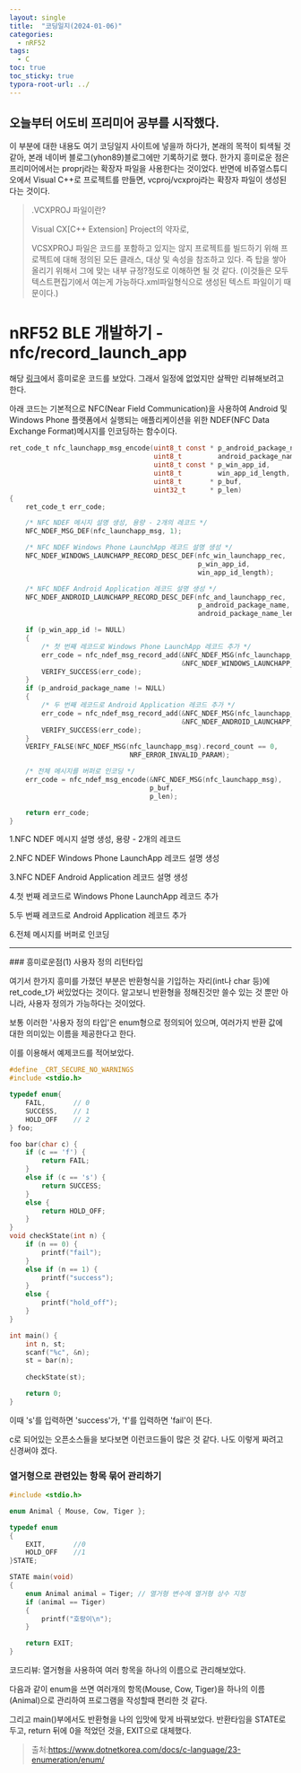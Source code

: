```yaml
---
layout: single
title:  "코딩일지(2024-01-06)"
categories: 
  - nRF52
tags:
  - C
toc: true
toc_sticky: true
typora-root-url: ../
---
```








## 오늘부터 어도비 프리미어 공부를 시작했다.

이 부분에 대한 내용도 여기 코딩일지 사이트에 넣을까 하다가, 본래의 목적이 퇴색될 것 같아, 본래 네이버 블로그(yhon89)블로그에만 기록하기로 했다.
한가지 흥미로운 점은 프리미어에서는 proprj라는 확장자 파일을 사용한다는 것이었다. 반면에 비쥬얼스튜디오에서 Visual C++로 프로젝트를 만들면, vcproj/vcxproj라는 확장자 파일이 생성된다는 것이다.

> .VCXPROJ  파일이란?
>
> Visual CX[C++ Extension] Project의 약자로, 
>
> VCSXPROJ 파일은 코드를 포함하고 있지는 않지 프로젝트를 빌드하기 위해 프로젝트에 대해 정의된 모든 클래스, 대상 및 속성을 참조하고 있다. 즉 탑을 쌓아올리기 위해서 그에 맞는 내부 규정?정도로 이해하면 될 것 같다. (이것들은 모두  텍스트편집기에서 여는게 가능하다.xml파일형식으로 생성된 텍스트 파일이기 때문이다.)



# nRF52 BLE 개발하기 - nfc/record_launch_app



해당 [링크](https://attaquartz.tistory.com/37)에서 흥미로운 코드를 보았다. 그래서 일정에 없었지만 살짝만 리뷰해보려고 한다.

아래 코드는 기본적으로 NFC(Near Field Communication)을 사용하여 Android 및 Windows Phone 플랫폼에서 실행되는 애플리케이션을 위한 NDEF(NFC Data Exchange Format)메시지를 인코딩하는 함수이다.

```c
ret_code_t nfc_launchapp_msg_encode(uint8_t const * p_android_package_name,
                                    uint8_t         android_package_name_length,
                                    uint8_t const * p_win_app_id,
                                    uint8_t         win_app_id_length,
                                    uint8_t       * p_buf,
                                    uint32_t      * p_len)
{
    ret_code_t err_code;

    /* NFC NDEF 메시지 설명 생성, 용량 - 2개의 레코드 */
    NFC_NDEF_MSG_DEF(nfc_launchapp_msg, 1);

    /* NFC NDEF Windows Phone LaunchApp 레코드 설명 생성 */
    NFC_NDEF_WINDOWS_LAUNCHAPP_RECORD_DESC_DEF(nfc_win_launchapp_rec,
                                               p_win_app_id,
                                               win_app_id_length);

    /* NFC NDEF Android Application 레코드 설명 생성 */
    NFC_NDEF_ANDROID_LAUNCHAPP_RECORD_DESC_DEF(nfc_and_launchapp_rec,
                                               p_android_package_name,
                                               android_package_name_length);

    if (p_win_app_id != NULL)
    {
        /* 첫 번째 레코드로 Windows Phone LaunchApp 레코드 추가 */
        err_code = nfc_ndef_msg_record_add(&NFC_NDEF_MSG(nfc_launchapp_msg),
                                           &NFC_NDEF_WINDOWS_LAUNCHAPP_RECORD_DESC(nfc_win_launchapp_rec));
        VERIFY_SUCCESS(err_code);
    }
    if (p_android_package_name != NULL)
    {
        /* 두 번째 레코드로 Android Application 레코드 추가 */
        err_code = nfc_ndef_msg_record_add(&NFC_NDEF_MSG(nfc_launchapp_msg),
                                           &NFC_NDEF_ANDROID_LAUNCHAPP_RECORD_DESC(nfc_and_launchapp_rec));
        VERIFY_SUCCESS(err_code);
    }
    VERIFY_FALSE(NFC_NDEF_MSG(nfc_launchapp_msg).record_count == 0,
                              NRF_ERROR_INVALID_PARAM);

    /* 전체 메시지를 버퍼로 인코딩 */
    err_code = nfc_ndef_msg_encode(&NFC_NDEF_MSG(nfc_launchapp_msg),
                                   p_buf,
                                   p_len);

    return err_code;
}
```

1.NFC NDEF 메시지 설명 생성, 용량 - 2개의 레코드

2.NFC NDEF Windows Phone LaunchApp 레코드 설명 생성

3.NFC NDEF Android Application 레코드 설명 생성

4.첫 번째 레코드로 Windows Phone LaunchApp 레코드 추가

5.두 번째 레코드로 Android Application 레코드 추가

6.전체 메시지를 버퍼로 인코딩

<hr>
### 흥미로운점(1) 사용자 정의 리턴타입

여기서 한가지 흥미를 가졌던 부분은 반환형식을 기입하는 자리(int나 char 등)에 ret_code_t가 써있었다는 것이다. 알고보니 반환형을 정해진것만 쓸수 있는 것 뿐만 아니라, 사용자 정의가 가능하다는 것이었다.

보통 이러한 '사용자 정의 타입'은  enum형으로 정의되어 있으며, 여러가지 반환 값에 대한 의미있는 이름을 제공한다고 한다.

이를 이용해서 예제코드를 적어보았다.

```c
#define _CRT_SECURE_NO_WARNINGS
#include <stdio.h>

typedef enum{
    FAIL,       // 0
    SUCCESS,    // 1
    HOLD_OFF    // 2
} foo;

foo bar(char c) {
    if (c == 'f') {
        return FAIL;
    }
    else if (c == 's') {
        return SUCCESS;
    }
    else {
        return HOLD_OFF;
    }
}
void checkState(int n) {
    if (n == 0) {
        printf("fail");
    }
    else if (n == 1) {
        printf("success");
    }
    else {
        printf("hold_off");
    }
}

int main() {
    int n, st;
    scanf("%c", &n);
    st = bar(n);
    
    checkState(st);

    return 0;
}
```

이때 's'를 입력하면 'success'가, 'f'를 입력하면 'fail'이 뜬다.

c로 되어있는 오픈소스들을 보다보면 이런코드들이 많은 것 같다. 나도 이렇게 짜려고 신경써야 겠다.



### 열거형으로 관련있는 항목 묶어 관리하기

```c
#include <stdio.h>

enum Animal { Mouse, Cow, Tiger };

typedef enum
{
    EXIT,       //0
    HOLD_OFF    //1
}STATE;

STATE main(void)
{
    enum Animal animal = Tiger; // 열거형 변수에 열거형 상수 지정
    if (animal == Tiger)
    {
        printf("호랑이\n");
    }

    return EXIT;
}
```

코드리뷰: 열거형을 사용하여 여러 항목을 하나의 이름으로 관리해보았다.

다음과 같이 enum을 쓰면 여러개의 항목(Mouse, Cow, Tiger)을 하나의 이름(Animal)으로 관리하여 프로그램을 작성할때 편리한 것 같다.

그리고 main()부에서도 반환형을 나의 입맛에 맞게 바꿔보았다. 반환타임을 STATE로 두고, return 뒤에 0을 적었던 것을, EXIT으로 대체했다.

> 출처:https://www.dotnetkorea.com/docs/c-language/23-enumeration/enum/















